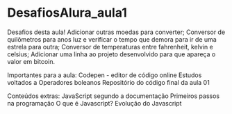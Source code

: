 # DesafiosAlura_aula1
Desafios desta aula!
Adicionar outras moedas para converter;
Conversor de quilômetros para anos luz e verificar o tempo que demora para ir de uma estrela para outra;
Conversor de temperaturas entre fahrenheit, kelvin e celsius;
Adicionar uma linha ao projeto desenvolvido para que apareça o valor em bitcoin.

Importantes para a aula:
Codepen - editor de código online
Estudos voltados a Operadores boleanos
Repositório do código final da aula 01

Conteúdos extras:
JavaScript segundo a documentação
Primeiros passos na programação
O que é Javascript?
Evolução do Javascript
